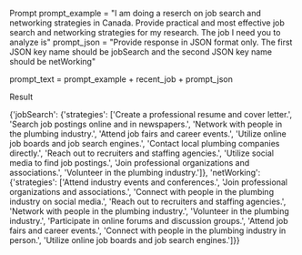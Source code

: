 Prompt
prompt_example = "I am doing a reserch on job search and networking strategies in Canada. Provide practical and most effective job search and networking strategies for my research. The job I need you to analyze is"
prompt_json = "Provide response in JSON format only. The first JSON key name should be jobSearch and the second JSON key name should be netWorking"

prompt_text = prompt_example + recent_job + prompt_json

Result

{'jobSearch': {'strategies': ['Create a professional resume and cover letter.', 'Search job postings online and in newspapers.', 'Network with people in the plumbing industry.', 'Attend job fairs and career events.', 'Utilize online job boards and job search engines.', 'Contact local plumbing companies directly.', 'Reach out to recruiters and staffing agencies.', 'Utilize social media to find job postings.', 'Join professional organizations and associations.', 'Volunteer in the plumbing industry.']}, 'netWorking': {'strategies': ['Attend industry events and conferences.', 'Join professional organizations and associations.', 'Connect with people in the plumbing industry on social media.', 'Reach out to recruiters and staffing agencies.', 'Network with people in the plumbing industry.', 'Volunteer in the plumbing industry.', 'Participate in online forums and discussion groups.', 'Attend job fairs and career events.', 'Connect with people in the plumbing industry in person.', 'Utilize online job boards and job search engines.']}}
